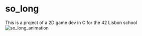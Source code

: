 # so_long
This is a project of a 2D game dev in C for the 42 Lisbon school
![so_long_animation](https://user-images.githubusercontent.com/84101904/190930463-727af433-7ad1-4a89-8a0c-efac93853493.gif)
